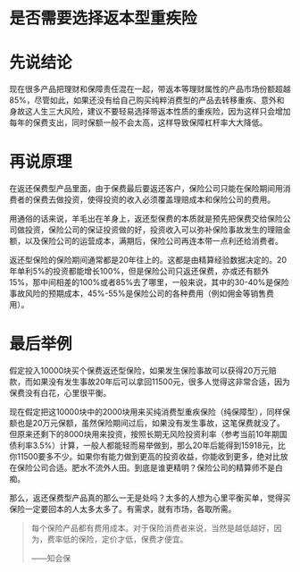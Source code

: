 # 是否需要选择返本型重疾险

# **先说结论**

现在很多产品把理财和保障责任混在一起，带返本等理财属性的产品市场份额超越85%，尽管如此，如果还没有给自己购买纯粹消费型的产品去转移重疾、意外和身故这人生三大风险，建议不要轻易选择带返本性质的重疾险，因为这样只会增加每年的保费支出，同时保额一般不会太高，这样导致保障杠杆率大大降低。

# **再说原理**

在返还保费型产品里面，由于保费最后要返还客户，保险公司只能在保险期间用消费者的保费去做投资，使得投资的收入必须覆盖理赔成本和保险公司的费用。

用通俗的话来说，羊毛出在羊身上，返还型保费的本质就是预先把保费交给保险公司做投资，保险公司的保证投资做的好，投资收入可以弥补保险事故发生的理赔金额，以及保险公司的运营成本，满期后，保险公司再连本带一点利还给消费者。

返还型保险的保险期间通常都是20年往上的。这都是由精算经验数据决定的。20年单利5%的投资都能增长100%，但是保险公司只返还保费，亦或还有额外15%，那中间相差的100%或者85%去了哪里，一般来说，其中的30-40%是保险事故风险的预期成本，45%-55%是保险公司的各种费用（例如佣金等销售费用）。

# **最后举例**

假定投入10000块买个保费返还型保险，如果发生保险事故可以获得20万元赔款，而如果没有发生事故20年后可以拿回11500元，很多人觉得这非常合适，因为保费没有白花，心里很平衡。

现在假定把这10000块中的2000块用来买纯消费型重疾保险（纯保障型），同样保额也是20万元保额，虽然保险期间过后，如果没有发生事故，这笔保费就没了。但原来还剩下的8000块用来投资，按照长期无风险投资利率（参考当前10年期国债利率3.5%）计算，一般人都能轻而易举做到，那么20年后能得到15918元，比你11500要多不少。如果你有能力做到更高的投资收益，你能收到更多，绝对比放在保险公司合适。肥水不流外人田。到底是谁更精明？保险公司的精算师不是白痴。

那么，返还保费型产品真的那么一无是处吗？太多的人想为心里平衡买单，觉得买保险一定要回本的人太多太多了。有需求，就有市场，各取所需。

> 每个保险产品都有费用成本。对于保险消费者来说，当然是越低越好，因为，费率低的保险，定价才低，保费才便宜。
>
> ——知会保



